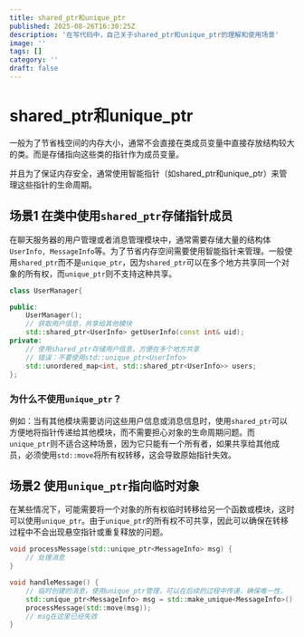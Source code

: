 ```yaml
---
title: shared_ptr和unique_ptr
published: 2025-08-26T16:30:25Z
description: '在写代码中，自己关于shared_ptr和unique_ptr的理解和使用场景'
image: ''
tags: []
category: ''
draft: false
---
```


# shared_ptr和unique_ptr

一般为了节省栈空间的内存大小，通常不会直接在类成员变量中直接存放结构较大的类。而是存储指向这些类的指针作为成员变量。

并且为了保证内存安全，通常使用智能指针（如shared_ptr和unique_ptr）来管理这些指针的生命周期。

## 场景1 在类中使用`shared_ptr`存储指针成员

在聊天服务器的用户管理或者消息管理模块中，通常需要存储大量的结构体`UserInfo, MessageInfo`等。为了节省内存空间需要使用智能指针来管理。一般使用`shared_ptr`而不是`unique_ptr`，因为`shared_ptr`可以在多个地方共享同一个对象的所有权，而`unique_ptr`则不支持这种共享。

```cpp
class UserManager{

public:
    UserManager();
    // 获取用户信息，共享给其他模块
    std::shared_ptr<UserInfo> getUserInfo(const int& uid);
private:
    // 使用shared_ptr存储用户信息，方便在多个地方共享
    // 错误：不要使用std::unique_ptr<UserInfo>
    std::unordered_map<int, std::shared_ptr<UserInfo>> users;
};

```

### 为什么不使用`unique_ptr`？

例如：当有其他模块需要访问这些用户信息或消息信息时，使用`shared_ptr`可以方便地将指针传递给其他模块，而不需要担心对象的生命周期问题。而`unique_ptr`则不适合这种场景，因为它只能有一个所有者，如果共享给其他成员，必须使用`std::move`将所有权转移，这会导致原始指针失效。

## 场景2 使用`unique_ptr`指向临时对象

在某些情况下，可能需要将一个对象的所有权临时转移给另一个函数或模块，这时可以使用`unique_ptr`。由于`unique_ptr`的所有权不可共享，因此可以确保在转移过程中不会出现悬空指针或重复释放的问题。

```cpp
void processMessage(std::unique_ptr<MessageInfo> msg) {
    // 处理消息
}

void handleMessage() {
    // 临时创建的消息，使用unique_ptr管理，可以在后续的过程中传递，确保唯一性。
    std::unique_ptr<MessageInfo> msg = std::make_unique<MessageInfo>();
    processMessage(std::move(msg));
    // msg在这里已经失效
}